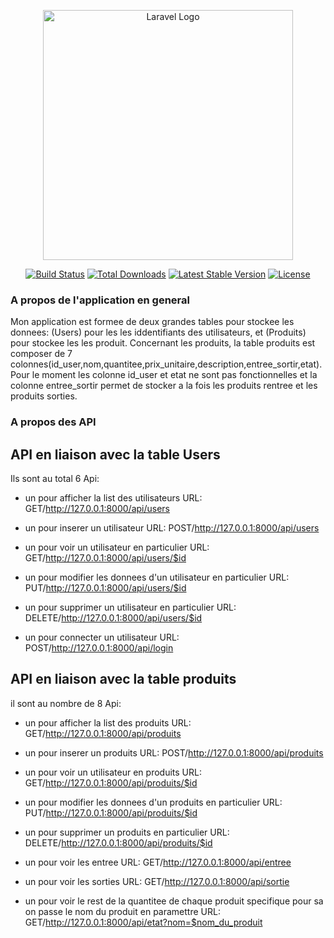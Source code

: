 <p align="center"><a href="https://laravel.com" target="_blank"><img src="https://raw.githubusercontent.com/laravel/art/master/logo-lockup/5%20SVG/2%20CMYK/1%20Full%20Color/laravel-logolockup-cmyk-red.svg" width="400" alt="Laravel Logo"></a></p>

<p align="center">
<a href="https://github.com/laravel/framework/actions"><img src="https://github.com/laravel/framework/workflows/tests/badge.svg" alt="Build Status"></a>
<a href="https://packagist.org/packages/laravel/framework"><img src="https://img.shields.io/packagist/dt/laravel/framework" alt="Total Downloads"></a>
<a href="https://packagist.org/packages/laravel/framework"><img src="https://img.shields.io/packagist/v/laravel/framework" alt="Latest Stable Version"></a>
<a href="https://packagist.org/packages/laravel/framework"><img src="https://img.shields.io/packagist/l/laravel/framework" alt="License"></a>
</p>

### A propos de l'application en general

Mon application est formee de deux grandes tables pour stockee les donnees: (Users) pour les les iddentifiants des utilisateurs, et (Produits) pour stockee les les produit.
Concernant les produits, la table produits est composer de 7 colonnes(id_user,nom,quantitee,prix_unitaire,description,entree_sortir,etat).Pour le moment les colonne id_user et etat ne sont pas fonctionnelles et la colonne entree_sortir permet de stocker a la fois les produits rentree et les produits sorties.

### A propos des API

## API en liaison avec la table Users

Ils sont au total 6 Api:
- un pour afficher la list des utilisateurs
URL: GET/http://127.0.0.1:8000/api/users

- un pour inserer un utilisateur
URL: POST/http://127.0.0.1:8000/api/users

- un pour voir un utilisateur en particulier
URL: GET/http://127.0.0.1:8000/api/users/$id

- un pour modifier les donnees d'un utilisateur en particulier
URL: PUT/http://127.0.0.1:8000/api/users/$id

- un pour supprimer un utilisateur en particulier
URL: DELETE/http://127.0.0.1:8000/api/users/$id

- un pour connecter un utilisateur
URL: POST/http://127.0.0.1:8000/api/login


## API en liaison avec la table produits

il sont au nombre de 8 Api:

- un pour afficher la list des produits
URL: GET/http://127.0.0.1:8000/api/produits

- un pour inserer un produits
URL: POST/http://127.0.0.1:8000/api/produits

- un pour voir un utilisateur en produits
URL: GET/http://127.0.0.1:8000/api/produits/$id

- un pour modifier les donnees d'un produits en particulier
URL: PUT/http://127.0.0.1:8000/api/produits/$id

- un pour supprimer un produits en particulier
URL: DELETE/http://127.0.0.1:8000/api/produits/$id

- un pour voir les entree
URL: GET/http://127.0.0.1:8000/api/entree

- un pour voir les sorties
URL: GET/http://127.0.0.1:8000/api/sortie

- un pour voir le rest de la quantitee de chaque produit specifique
pour sa on passe le nom du produit en paramettre
URL: GET/http://127.0.0.1:8000/api/etat?nom=$nom_du_produit

